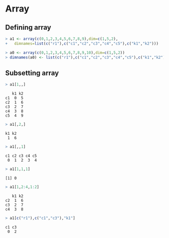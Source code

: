 

# Array

## Defining array


```r
> a1 <- array(c(0,1,2,3,4,5,6,7,8,9),dim=c(1,5,2),
+   dimnames=list(c("r1"),c("c1","c2","c3","c4","c5"),c("k1","k2")))
```


```r
> a0 <- array(c(0,1,2,3,4,5,6,7,8,9,10),dim=c(1,5,2))
> dimnames(a0) <- list(c("r1"),c("c1","c2","c3","c4","c5"),c("k1","k2"))
```

## Subsetting array


```r
> a1[1,,]
```

```
   k1 k2
c1  0  5
c2  1  6
c3  2  7
c4  3  8
c5  4  9
```

```r
> a1[,2,]
```

```
k1 k2 
 1  6 
```

```r
> a1[,,1]
```

```
c1 c2 c3 c4 c5 
 0  1  2  3  4 
```

```r
> a1[1,1,1]
```

```
[1] 0
```

```r
> a1[1,2:4,1:2]
```

```
   k1 k2
c2  1  6
c3  2  7
c4  3  8
```

```r
> a1[c("r1"),c("c1","c3"),"k1"]
```

```
c1 c3 
 0  2 
```

